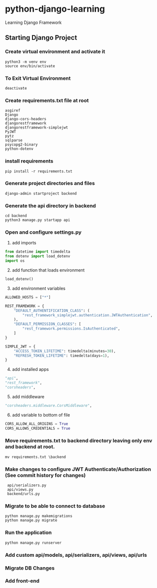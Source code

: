 # python-django-learning
Learning Django Framework

## Starting Django Project

### Create virtual environment and activate it

```shell
python3 -m venv env
source env/bin/activate 	
```

### To Exit Virtual Environment
```shell
deactivate
```

### Create requirements.txt file at root

```text
asgiref 
Django 
django-cors-headers 
djangorestframework 
djangorestframework-simplejwt 
PyJWT 
pytz 
sqlparse 
psycopg2-binary 
python-dotenv 
```

### install requirements

```shell
pip install -r requirements.txt
```

### Generate project directories and files

```shell
django-admin startproject backend
```

### Generate the api directory in backend

```shell
cd backend
python3 manage.py startapp api
```

### Open and configure settings.py
1. add imports

```python
from datetime import timedelta
from dotenv import load_dotenv
import os
```

2. add function that loads environment

```python
load_dotenv()
```

3. add environment variables
```python
ALLOWED_HOSTS = ["*"]

REST_FRAMEWORK = {
	"DEFAULT_AUTHENTIFICATION_CLASS": (
		"rest_framework_simplejwt.authentication.JWTAuthentication",
	),
	"DEFAULT_PERMISSION_CLASSES": [
		"rest_framework.permissions.IsAuthenticated",
	]
}

SIMPLE_JWT = {
	"ACCESS_TOKEN_LIFETIME": timedelta(minutes=30),
	"REFRESH_TOKEN_LIFETIME": timedelta(days=1),
}
```

4. add installed apps

```python
"api",
"rest_framework",
"corsheaders",
```

5. add middleware

```python
"corsheaders.middleware.CorsMiddleware",

```

6. add variable to bottom of file

```python
CORS_ALLOW_ALL_ORIGINS = True
CORS_ALLOWS_CREDENTIALS = True
```

### Move requirements.txt to backend directory leaving only env and backend at root.

```shell
mv requirements.txt \backend
```

### Make changes to configure JWT Authenticate/Authorization (See commit history for changes)

```shell
 api/serializers.py
 api/views.py 
 backend/urls.py 
```

### Migrate to be able to connect to database

```shell
python manage.py makemigrations
python manage.py migrate
```

### Run the application
```shell
python manage.py runserver
```

### Add custom api/models, api/serializers, api/views, api/urls
### Migrate DB Changes
### Add front-end

